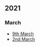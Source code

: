 
## 2021
### March
* [9th March](https://github.com/OpenTechFund/hypha/wiki/Product-Meetings/Product-meeting-9-March-2021.md)
* [2nd March](https://github.com/OpenTechFund/hypha/wiki/Product-Meetings/Product-meeting-2-March-2021.md)
